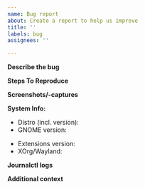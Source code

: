 ```yaml
---
name: Bug report
about: Create a report to help us improve
title: ''
labels: bug
assignees: ''

---
```


**Describe the bug**
<!-- A clear and concise description of what the bug is and what you expected to happen instead.-->

**Steps To Reproduce**
<!-- Step-by-step process to reproduce the behavior.-->

**Screenshots/-captures**
<!-- If you can, please provide a screenshot/-capture of the issue. This will help explain your problem.-->

**System Info:**
 - Distro (incl. version):
 - GNOME version:
<!-- You can find the extensions version in the Extensions-app or in the file metadata.json in EXTENSIONS_LOCATION/tiling-assistant@leleat-on-github -->
 - Extensions version: 
 - XOrg/Wayland:

**Journalctl logs**
<!-- Please provide the logs, if possible. To get them run `journalctl -fo cat /usr/bin/gnome-shell` in a Terminal. Then reproduce the bug. Ideally disable all other extensions and restart GNOME shell so that the logs don't get spammed with unrelated stuff.-->

**Additional context**
<!-- Add any other context about the problem here.-->
